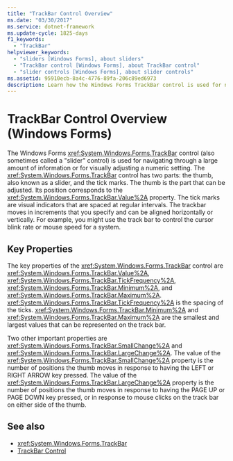 ```yaml
---
title: "TrackBar Control Overview"
ms.date: "03/30/2017"
ms.service: dotnet-framework
ms.update-cycle: 1825-days
f1_keywords:
  - "TrackBar"
helpviewer_keywords:
  - "sliders [Windows Forms], about sliders"
  - "TrackBar control [Windows Forms], about TrackBar control"
  - "slider controls [Windows Forms], about slider controls"
ms.assetid: 95910ecb-8a4c-4776-89fa-206c89ed6973
description: Learn how the Windows Forms TrackBar control is used for navigating through a large amount of information or for visually adjusting a numeric setting.
---
```

# TrackBar Control Overview (Windows Forms)

The Windows Forms <xref:System.Windows.Forms.TrackBar> control (also sometimes called a "slider" control) is used for navigating through a large amount of information or for visually adjusting a numeric setting. The <xref:System.Windows.Forms.TrackBar> control has two parts: the thumb, also known as a slider, and the tick marks. The thumb is the part that can be adjusted. Its position corresponds to the <xref:System.Windows.Forms.TrackBar.Value%2A> property. The tick marks are visual indicators that are spaced at regular intervals. The trackbar moves in increments that you specify and can be aligned horizontally or vertically. For example, you might use the track bar to control the cursor blink rate or mouse speed for a system.

## Key Properties

The key properties of the <xref:System.Windows.Forms.TrackBar> control are <xref:System.Windows.Forms.TrackBar.Value%2A>, <xref:System.Windows.Forms.TrackBar.TickFrequency%2A>, <xref:System.Windows.Forms.TrackBar.Minimum%2A>, and <xref:System.Windows.Forms.TrackBar.Maximum%2A>. <xref:System.Windows.Forms.TrackBar.TickFrequency%2A> is the spacing of the ticks. <xref:System.Windows.Forms.TrackBar.Minimum%2A> and <xref:System.Windows.Forms.TrackBar.Maximum%2A> are the smallest and largest values that can be represented on the track bar.

Two other important properties are <xref:System.Windows.Forms.TrackBar.SmallChange%2A> and <xref:System.Windows.Forms.TrackBar.LargeChange%2A>. The value of the <xref:System.Windows.Forms.TrackBar.SmallChange%2A> property is the number of positions the thumb moves in response to having the LEFT or RIGHT ARROW key pressed. The value of the <xref:System.Windows.Forms.TrackBar.LargeChange%2A> property is the number of positions the thumb moves in response to having the PAGE UP or PAGE DOWN key pressed, or in response to mouse clicks on the track bar on either side of the thumb.

## See also

- <xref:System.Windows.Forms.TrackBar>
- [TrackBar Control](trackbar-control-windows-forms.md)
